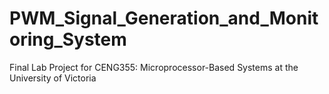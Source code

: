 # PWM_Signal_Generation_and_Monitoring_System
Final Lab Project for CENG355: Microprocessor-Based Systems at the University of Victoria
